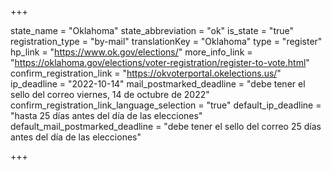 +++

state_name = "Oklahoma"
state_abbreviation = "ok"
is_state = "true"
registration_type = "by-mail"
translationKey = "Oklahoma"
type = "register"
hp_link = "https://www.ok.gov/elections/"
more_info_link = "https://oklahoma.gov/elections/voter-registration/register-to-vote.html"
confirm_registration_link = "https://okvoterportal.okelections.us/"
ip_deadline = "2022-10-14"
mail_postmarked_deadline = "debe tener el sello del correo viernes, 14 de octubre de 2022"
confirm_registration_link_language_selection = "true"
default_ip_deadline = "hasta 25 días antes del día de las elecciones"
default_mail_postmarked_deadline = "debe tener el sello del correo 25 días antes del día de las elecciones"

+++